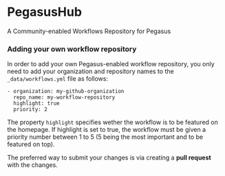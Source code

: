 # PegasusHub

A Community-enabled Workflows Repository for Pegasus

### Adding your own workflow repository

In order to add your own Pegasus-enabled workflow repository, 
you only need to add your organization and repository names 
to the `_data/workflows.yml` file as follows:

```
- organization: my-github-organization
  repo_name: my-workflow-repository
  highlight: true
  priority: 2
```
The property `highlight` specifies wether the workflow is to be featured on the homepage. If highlight is set to true, the workflow must be given a priority number between 1 to 5 (5 being the most important and to be featured on top). 

The preferred way to submit your changes is via creating a 
**pull request** with the changes.